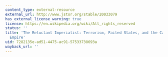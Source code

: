 ```yaml
---
content_type: external-resource
external_url: http://www.jstor.org/stable/20033079
has_external_license_warning: true
license: https://en.wikipedia.org/wiki/All_rights_reserved
status: ''
title: 'The Reluctant Imperialist: Terrorism, Failed States, and the Case for American
  Empire'
uid: 7282135e-ad51-4475-ac91-57533738693a
wayback_url: ''
---
```

